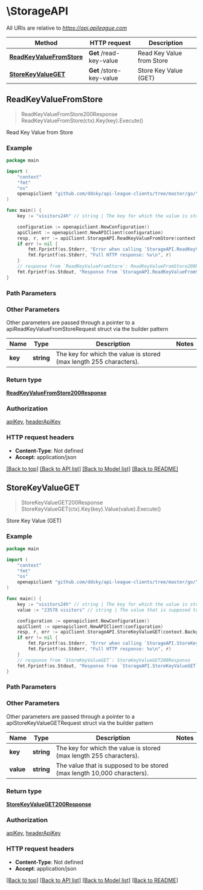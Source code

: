 # \StorageAPI

All URIs are relative to *https://api.apileague.com*

Method | HTTP request | Description
------------- | ------------- | -------------
[**ReadKeyValueFromStore**](StorageAPI.md#ReadKeyValueFromStore) | **Get** /read-key-value | Read Key Value from Store
[**StoreKeyValueGET**](StorageAPI.md#StoreKeyValueGET) | **Get** /store-key-value | Store Key Value (GET)



## ReadKeyValueFromStore

> ReadKeyValueFromStore200Response ReadKeyValueFromStore(ctx).Key(key).Execute()

Read Key Value from Store



### Example

```go
package main

import (
	"context"
	"fmt"
	"os"
	openapiclient "github.com/ddsky/api-league-clients/tree/master/go/"
)

func main() {
	key := "visitors24h" // string | The key for which the value is stored (max length 255 characters).

	configuration := openapiclient.NewConfiguration()
	apiClient := openapiclient.NewAPIClient(configuration)
	resp, r, err := apiClient.StorageAPI.ReadKeyValueFromStore(context.Background()).Key(key).Execute()
	if err != nil {
		fmt.Fprintf(os.Stderr, "Error when calling `StorageAPI.ReadKeyValueFromStore``: %v\n", err)
		fmt.Fprintf(os.Stderr, "Full HTTP response: %v\n", r)
	}
	// response from `ReadKeyValueFromStore`: ReadKeyValueFromStore200Response
	fmt.Fprintf(os.Stdout, "Response from `StorageAPI.ReadKeyValueFromStore`: %v\n", resp)
}
```

### Path Parameters



### Other Parameters

Other parameters are passed through a pointer to a apiReadKeyValueFromStoreRequest struct via the builder pattern


Name | Type | Description  | Notes
------------- | ------------- | ------------- | -------------
 **key** | **string** | The key for which the value is stored (max length 255 characters). | 

### Return type

[**ReadKeyValueFromStore200Response**](ReadKeyValueFromStore200Response.md)

### Authorization

[apiKey](../README.md#apiKey), [headerApiKey](../README.md#headerApiKey)

### HTTP request headers

- **Content-Type**: Not defined
- **Accept**: application/json

[[Back to top]](#) [[Back to API list]](../README.md#documentation-for-api-endpoints)
[[Back to Model list]](../README.md#documentation-for-models)
[[Back to README]](../README.md)


## StoreKeyValueGET

> StoreKeyValueGET200Response StoreKeyValueGET(ctx).Key(key).Value(value).Execute()

Store Key Value (GET)



### Example

```go
package main

import (
	"context"
	"fmt"
	"os"
	openapiclient "github.com/ddsky/api-league-clients/tree/master/go/"
)

func main() {
	key := "visitors24h" // string | The key for which the value is stored (max length 255 characters).
	value := "23578 visitors" // string | The value that is supposed to be stored (max length 10,000 characters).

	configuration := openapiclient.NewConfiguration()
	apiClient := openapiclient.NewAPIClient(configuration)
	resp, r, err := apiClient.StorageAPI.StoreKeyValueGET(context.Background()).Key(key).Value(value).Execute()
	if err != nil {
		fmt.Fprintf(os.Stderr, "Error when calling `StorageAPI.StoreKeyValueGET``: %v\n", err)
		fmt.Fprintf(os.Stderr, "Full HTTP response: %v\n", r)
	}
	// response from `StoreKeyValueGET`: StoreKeyValueGET200Response
	fmt.Fprintf(os.Stdout, "Response from `StorageAPI.StoreKeyValueGET`: %v\n", resp)
}
```

### Path Parameters



### Other Parameters

Other parameters are passed through a pointer to a apiStoreKeyValueGETRequest struct via the builder pattern


Name | Type | Description  | Notes
------------- | ------------- | ------------- | -------------
 **key** | **string** | The key for which the value is stored (max length 255 characters). | 
 **value** | **string** | The value that is supposed to be stored (max length 10,000 characters). | 

### Return type

[**StoreKeyValueGET200Response**](StoreKeyValueGET200Response.md)

### Authorization

[apiKey](../README.md#apiKey), [headerApiKey](../README.md#headerApiKey)

### HTTP request headers

- **Content-Type**: Not defined
- **Accept**: application/json

[[Back to top]](#) [[Back to API list]](../README.md#documentation-for-api-endpoints)
[[Back to Model list]](../README.md#documentation-for-models)
[[Back to README]](../README.md)

